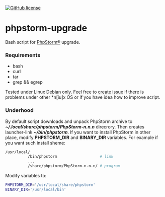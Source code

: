 [![GitHub license][License img]][License src]

# phpstorm-upgrade
Bash script for [PhpStorm®] upgrade.

### Requirements
* bash
* curl
* tar
* grep && egrep

Tested under Linux Debian only. Feel free to [create issue] if there is problems
under other *n[iu]x OS or if you have idea how to improve script.

### Underhood
By default script downloads and unpack PhpStorm archive to
_**~/.local/share/phpstorm/PhpStorm-n.n.n**_ direcrory. Then creates
launcher-link _**~/bin/phpstorm**_. If you want to install PhpStorm in other
place, modify **PHPSTORM_DIR** and **BINARY_DIR** variables. For example
if you want such install sheme:
```bash
/usr/local/
          /bin/phpstorm                   # link
          ...
          /share/phpstorm/PhpStorm-n.n.n/ # program
```
Modify variables to:
```bash
PHPSTORM_DIR='/usr/local/share/phpstorm'
BINARY_DIR='/usr/local/bin'
```

  [License img]: https://img.shields.io/badge/license-BSD3-brightgreen.svg
  [License src]: https://tldrlegal.com/license/bsd-3-clause-license-(revised)
  [create issue]: https://github.com/nafigator/phpstorm-upgrade/issues/new/
  [PhpStorm®]: https://www.jetbrains.com/phpstorm/ "PhpStorm IDE"
